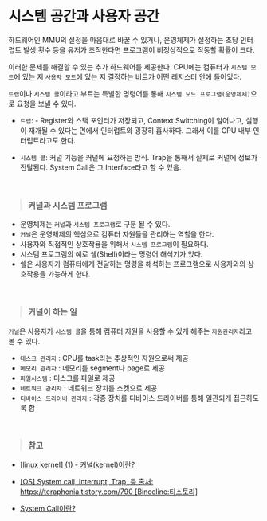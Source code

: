 # 시스템 공간과 사용자 공간

하드웨어인 MMU의 설정을 마음대로 바꿀 수 있거나, 운영체제가 설정하는 초당 인터럽트 발생 횟수 등을 유저가 조작한다면 프로그램이 비정상적으로 작동할 확률이 크다. 

이러한 문제를 해결할 수 있는 추가 하드웨어를 제공한다.
CPU에는 컴퓨터가 `시스템 모드`에 있는 지 `사용자 모드`에 있는 지 결정하는 비트가 어떤 레지스터 안에 들어있다.

`트랩`이나 `시스템 콜`이라고 부르는 특별한 명령어를 통해 `시스템 모드 프로그램(운영체제)`으로 요청을 보낼 수 있다.

- `트랩`: - Register와 스택 포인터가 저장되고, Context Switching이 일어나고, 실행이 재개될 수 있다는 면에서 인터럽트와 굉장히 흡사하다. 그래서 이를 CPU 내부 인터럽트라고도 한다.

- `시스템 콜`: 커널 기능을 커널에 요청하는 방식. Trap을 통해서 실제로 커널에 정보가 전달된다. System Call은 그 Interface라고 할 수 있음.

<br>

> ### 커널과 시스템 프로그램
- 운영체제는 `커널`과 `시스템 프로그램`로 구분 될 수 있다.
- `커널`은 운영체제의 핵심으로 컴퓨터 자원들을 관리하는 역할을 한다. 
- 사용자와 직접적인 상호작용을 위해서 `시스템 프로그램`이 필요하다. 
- 시스템 프로그램의 예로 쉘(Shell)이라는 명령어 해석기가 있다. 
- 쉘은 사용자가 컴퓨터에게 전달하는 명령을 해석하는 프로그램으로 사용자와의 상호작용을 가능하게 한다.

<br>

> ### 커널이 하는 일
`커널`은 사용자가 `시스템 콜`을 통해 컴퓨터 자원을 사용할 수 있게 해주는 `자원관리자`라고 볼 수 있다.

- `태스크 관리자` : CPU를 task라는 추상적인 자원으로써 제공
- `메모리 관리자` : 메모리를 segment나 page로 제공
- `파일시스템` : 디스크를 파일로 제공
- `네트워크 관리자` : 네트워크 장치를 소켓으로 제공
- `디바이스 드라이버 관리자` : 각종 장치를 디바이스 드라이버를 통해 일관되게 접근하도록 함 

 

<br>

 > ### 참고

 - [[linux kernel] (1) - 커널(kernel)이란?](https://jiravvit.tistory.com/entry/linux-kernel-1-%EC%BB%A4%EB%84%90kernel%EC%9D%B4%EB%9E%80-1)
 - [[OS] System call, Interrupt, Trap, 등
출처: https://teraphonia.tistory.com/790 [Binceline:티스토리]](https://teraphonia.tistory.com/790)

 - [System Call이란?](https://ju-hy.tistory.com/8)